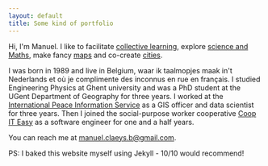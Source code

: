 ```yaml
---
layout: default
title: Some kind of portfolio
---
```


Hi, I'm Manuel. I like to facilitate <a href="/collective" class="internal">collective learning</a>, explore <a href="/science" class="internal">science and Maths</a>, make fancy <a href="/maps" class="internal">maps</a> and co-create <a href="/urban" class="internal">cities</a>.

I was born in 1989 and live in Belgium, waar ik taalmopjes maak in't Nederlands et où je complimente des inconnus en rue en français. I studied Engineering Physics at Ghent university and was a PhD student at the UGent Department of Geography for three years. I worked at the <a href="https://ipisresearch.be" class="external">International Peace Information Service</a> as a GIS officer and data scientist for three years. Then I joined the social-purpose worker cooperative <a href="https://coopiteasy.be" class="external">Coop IT Easy</a> as a software engineer for one and a half years. 

You can reach me at <a href="mailto:manuel.claeys.b@gmail.com" class="email">manuel.claeys.b@gmail.com</a>.

PS: I baked this website myself using Jekyll - 10/10 would recommend!
